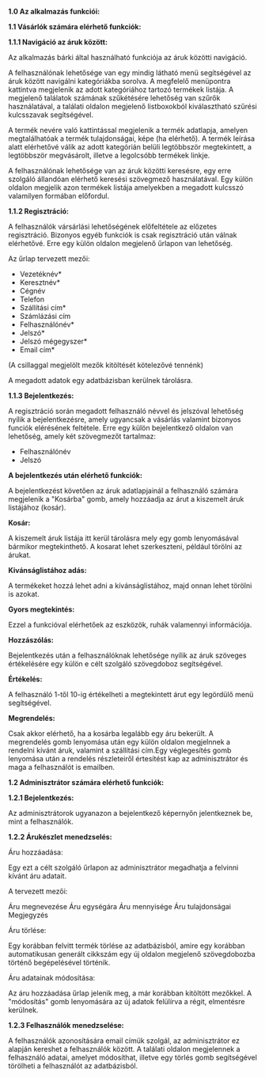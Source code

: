 **1.0 Az alkalmazás funkciói:**

 


**1.1 Vásárlók számára elérhető funkciók:**

**1.1.1 Navigáció az áruk között:**

Az alkalmazás bárki által használható funkciója az áruk közötti navigáció.

A felhasználónak lehetősége van egy mindig látható menü segítségével az áruk között navigálni 
kategóriákba sorolva. A megfelelő menüpontra kattintva megjelenik az adott kategóriához tartozó 
termékek listája. A megjelenő találatok számának szűkétésére lehetőség van szűrők használatával, a 
találati oldalon megjelenő listboxokból kiválasztható szűrési kulcsszavak segítségével.

A termék nevére való kattintással megjelenik a termék adatlapja, amelyen megtalálhatóak a termék 
tulajdonságai, képe (ha elérhető). A termék leírása alatt elérhetővé válik az adott kategórián 
belüli legtöbbször megtekintett, a legtöbbször megvásárolt, illetve a legolcsóbb termékek linkje.

A felhasználónak lehetősége van az áruk közötti keresésre, egy erre szolgáló állandóan elérhető 
keresési szövegmező használatával. Egy külön oldalon megjelik azon termékek listája amelyekben a 
megadott kulcsszó valamilyen formában előfordul.

**1.1.2 Regisztráció:**

A felhasználók vársárlási lehetőségének előfeltétele az előzetes regisztráció. Bizonyos egyéb funkciók 
is csak regisztráció után válnak elérhetővé. Erre egy külön oldalon megjelenő űrlapon van lehetőség. 

Az űrlap tervezett mezői:

- Vezetéknév*
- Keresztnév*
- Cégnév
- Telefon
- Szállítási cím*
- Számlázási cím
- Felhasználónév*
- Jelszó*
- Jelszó mégegyszer*
- Email cím*

(A csillaggal megjelölt mezők kitöltését kötelezővé tennénk)

A megadott adatok egy adatbázisban kerülnek tárolásra.

**1.1.3 Bejelentkezés:**

A regisztráció során megadott felhasználó névvel és jelszóval lehetőség nyílik a bejelentkezésre, 
amely ugyancsak a vásárlás valamint bizonyos funciók elérésének feltétele. 
Erre egy külön bejelentkező oldalon van lehetőség, amely két szövegmezőt tartalmaz:

- Felhasználónév
- Jelszó

**A bejelentkezés után elérhető funkciók:**

A bejelentkezést követően az áruk adatlapjainál a felhasználó számára megjelenik a "Kosárba" gomb, 
amely hozzáadja az árut a kiszemelt áruk listájához (kosár).

**Kosár:**

A kiszemelt áruk listája itt kerül tárolásra mely egy gomb lenyomásával bármikor megtekinthető.
A kosarat lehet szerkeszteni, például törölni az árukat.

**Kivánságlistához adás:**

A termékeket hozzá lehet adni a kívánságlistához, majd onnan lehet törölni is
azokat.

**Gyors megtekintés:**

Ezzel a funkcióval elérhetőek az eszközök, ruhák valamennyi információja.

**Hozzászólás:**

Bejelentkezés után a felhasználóknak lehetősége nyílik az áruk szöveges értékelésére egy külön e 
célt szolgáló szövegdoboz segítségével.

**Értékelés:**

A felhasználó 1-től 10-ig értékelheti a megtekintett árut egy legördülő menü segítségével.

**Megrendelés:**

Csak akkor elérhető, ha a kosárba legalább egy áru bekerült. 
A megrendelés gomb lenyomása után egy külön oldalon megjelnnek a rendelni kívánt áruk, 
valamint a szállítási cím.Egy véglegesítés gomb lenyomása után a rendelés részleteiről 
értesítést kap az adminisztrátor és maga a felhasználót is emailben.

**1.2 Adminisztrátor számára elérhető funkciók:**

**1.2.1 Bejelentkezés:**

Az adminisztrátorok ugyanazon a bejelentkező képernyőn jelentkeznek be,
mint a felhasználók.

**1.2.2 Árukészlet menedzselés:**

Áru hozzáadása:

Egy ezt a célt szolgáló űrlapon az adminisztrátor megadhatja a felvinni
kívánt áru adatait.

A tervezett mezői:

Áru megnevezése
Áru egységára
Áru mennyisége
Áru tulajdonságai
Megjegyzés

Áru törlése:

Egy korábban felvitt termék törlése az adatbázisból, amire egy korábban
automatikusan generált cikkszám egy új oldalon megjelenő szövegdobozba
történő begépelésével történik.

Áru adatainak módosítása:

Az áru hozzáadása űrlap jelenik meg, a már korábban kitöltött mezőkkel.
A "módosítás" gomb lenyomására az új adatok felülírva a régit, elmentésre
kerülnek.

**1.2.3 Felhasználók menedzselése:**

A felhasználók azonosítására email címük szolgál, az adminisztrátor ez
alapján kereshet a felhasználók között. A találati oldalon megjelennek 
a felhasználó adatai, amelyet módosíthat, illetve egy törlés gomb segítségével
törölheti a felhasználót az adatbázisból.